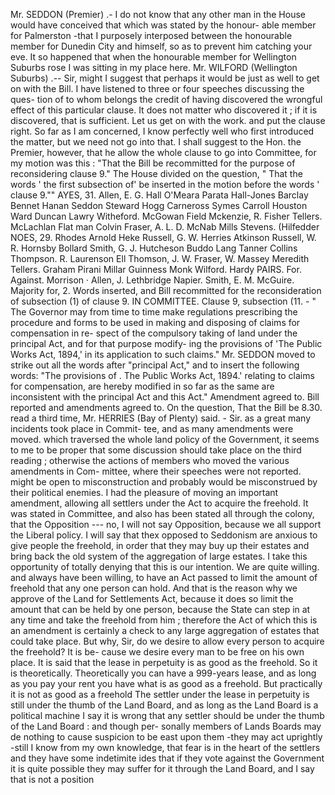 Mr. SEDDON (Premier) .- I do not know that any other man in the House would have conceived that which was stated by the honour- able member for Palmerston -that I purposely interposed between the honourable member for Dunedin City and himself, so as to prevent him catching your eve. It so happened that when the honourable member for Wellington Suburbs rose I was sitting in my place here. Mr. WILFORD (Wellington Suburbs) .-- Sir, might I suggest that perhaps it would be just as well to get on with the Bill. I have listened to three or four speeches discussing the ques- tion of to whom belongs the credit of having discovered the wrongful effect of this particular clause. It does not matter who discovered it ; if it is discovered, that is sufficient. Let us get on with the work. and put the clause right. So far as I am concerned, I know perfectly well who first introduced the matter, but we need not go into that. I shall suggest to the Hon. the Premier, however, that he allow the whole clause to go into Committee, for my motion was this : "That the Bill be recommitted for the purpose of reconsidering clause 9." The House divided on the question, " That the words ' the first subsection of' be inserted in the motion before the words ' clause 9."" AYES, 31. Allen, E. G. Hall O'Meara Parata Hall-Jones Barclay Bennet Hanan Seddon Steward Hogg Carneross Symes Carroll Houston Ward Duncan Lawry Witheford. McGowan Field Mckenzie, R. Fisher Tellers. McLachlan Flat man Colvin Fraser, A. L. D. McNab Mills Stevens. (Hilfedder NOES, 29. Rhodes Arnold Heke Russell, G. W. Herries Atkinson Russell, W. R. Hornsby Bollard Smith, G. J. Hutcheson Buddo Lang Tanner Collins Thompson. R. Laurenson Ell Thomson, J. W. Fraser, W. Massey Meredith Tellers. Graham Pirani Millar Guinness Monk Wilford. Hardy PAIRS. For. Against. Morrison · Allen, J. Lethbridge Napier. Smith, E. M. McGuire. Majority for, 2. Words inserted, and Bill recommitted for the reconsideration of subsection (1) of clause 9. IN COMMITTEE. Clause 9, subsection (11. - " The Governor may from time to time make regulations prescribing the procedure and forms to be used in making and disposing of claims for compensation in re- spect of the compulsory taking of land under the principal Act, and for that purpose modify- ing the provisions of 'The Public Works Act, 1894,' in its application to such claims." Mr. SEDDON moved to strike out all the words after "principal Act," and to insert the following words: "The provisions of . The Public Works Act, 1894.' relating to claims for compensation, are hereby modified in so far as the same are inconsistent with the principal Act and this Act." Amendment agreed to. Bill reported and amendments agreed to. On the question, That the Bill be 8.30. read a third time, Mr. HERRIES (Bay of Plenty) said. - Sir. as a great many incidents took place in Commit- tee, and as many amendments were moved. which traversed the whole land policy of the Government, it seems to me to be proper that some discussion should take place on the third reading ; otherwise the actions of members who moved the various amendments in Com- mittee, where their speeches were not reported. might be open to misconstruction and probably would be misconstrued by their political enemies. I had the pleasure of moving an important amendment, allowing all settlers under the Act to acquire the freehold. It was stated in Committee, and also has been stated all through the colony, that the Opposition --- no, I will not say Opposition, because we all support the Liberal policy. I will say that thex opposed to Seddonism are anxious to give people the freehold, in order that they may buy up their estates and bring back the old system of the aggregation of large estates. I take this opportunity of totally denying that this is our intention. We are quite willing. and always have been willing, to have an Act passed to limit the amount of freehold that any one person can hold. And that is the reason why we approve of the Land for Settlements Act, because it does so limit the amount that can be held by one person, because the State can step in at any time and take the freehold from him ; therefore the Act of which this is an amendment is certainly a check to any large aggregation of estates that could take place. But why, Sir, do we desire to allow every person to acquire the freehold? It is be- cause we desire every man to be free on his own place. It is said that the lease in perpetuity is as good as the freehold. So it is theoretically. Theoretically you can have a 999-years lease, and as long as you pay your rent you have what is as good as a freehold. But practically it is not as good as a freehold The settler under the lease in perpetuity is still under the thumb of the Land Board, and as long as the Land Board is a political machine I say it is wrong that any settler should be under the thumb of the Land Board : and though per- sonally members of Lands Boards may de nothing to cause suspicion to be east upon them -they may act uprightly -still I know from my own knowledge, that fear is in the heart of the settlers and they have some indetimite ides that if they vote against the Government it is quite possible they may suffer for it through the Land Board, and I say that is not a position 